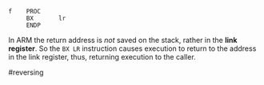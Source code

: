 ```assembly
f    PROC
	 BX       lr
	 ENDP
```

In ARM the return address is _not_ saved on the stack, rather in the __link register__. So the `BX LR` instruction causes execution to return to the address in the link register, thus, returning execution to the caller.

#reversing